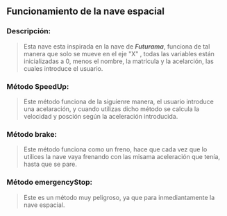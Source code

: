 ## Funcionamiento de la nave espacial
### Descripción:
>Esta nave esta inspirada en la nave de **_Futurama_**, funciona de tal manera que solo se mueve en el eje "X"
, todas las variables están inicializadas a 0, menos el nombre, la matrícula y la acelarción, las cuales introduce el 
usuario.
### Método SpeedUp:
>Este método funciona de la siguienre manera, el usuario introduce una acelaración, y cuando 
utilizas dicho método se calcula la velocidad y posción según la aceleración introducida.
### Método brake:
>Este método funciona como un freno, hace que cada vez que lo utilices la nave vaya 
frenando con las misama aceleración que tenía, hasta que se pare.
### Método emergencyStop:
>Este es un método muy peligroso, ya que para inmediantamente la nave espacial.
